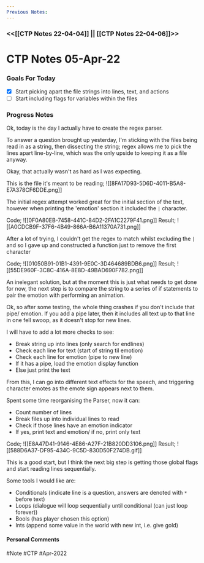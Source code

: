 ```yaml
---
Previous Notes: 
---
```

### <<[[CTP Notes 22-04-04]] || [[CTP Notes 22-04-06]]>> ###


# CTP Notes 05-Apr-22

### Goals For Today
- [x] Start picking apart the file strings into lines, text, and actions
- [ ] Start including flags for variables within the files

### Progress Notes
Ok, today is the day I actually have to create the regex parser.

To answer a question brought up yesterday, I'm sticking with the files being read in as a string, then dissecting the string; regex allows me to pick the lines apart line-by-line, which was the only upside to keeping it as a file anyway.

Okay, that actually wasn't as hard as I was expecting.

This is the file it's meant to be reading;
![[8FA17D93-5D6D-4011-B5A8-E7A378CF6DDE.png]]

The initial regex attempt worked great for the initial section of the text, however when printing the 'emotion' section it included the `|` character.

Code;
![[0F0A80EB-7458-441C-84D2-2FA1C2279F41.png]]
Result;
![[A0CDCB9F-37F6-4B49-866A-B6A11370A731.png]]

After a lot of trying, I couldn't get the regex to match whilst excluding the `|` and so I gave up and constructed a function just to remove the first character

Code;
![[01050B91-01B1-4391-9E0C-3D464689BDB6.png]]
Result;
![[55DE960F-3C8C-416A-8E8D-49BAD690F782.png]]

An inelegant solution, but at the moment this is just what needs to get done for now, the next step is to compare the string to a series of if statements to pair the emotion with performing an animation.

Ok, so after some testing, the whole thing crashes if you don't include that pipe/ emotion. If you add a pipe later, then it includes all text up to that line in one fell swoop, as it doesn't stop for new lines.

I will have to add a lot more checks to see:

- Break string up into lines (only search for endlines)
- Check each line for text (start of string til emotion)
- Check each line for emotion (pipe to new line)
- If it has a pipe, load the emotion display function
- Else just print the text

From this, I can go into different text effects for the speech, and triggering character emotes as the emote sign appears next to them.

Spent some time reorganising the Parser, now it can:
- Count number of lines
- Break files up into individual lines to read
- Check if those lines have an emotion indicator
- If yes, print text and emotion/ if no, print only text

Code;
![[E8A47D41-9146-4E86-A27F-21B820DD3106.png]]
Result;
![[588D6A37-DF95-434C-9C5D-830D50F274DB.gif]]

This is a good start, but I think the next big step is getting those global flags and start reading lines sequentially.

Some tools I would like are:
- Conditionals (indicate line is a question, answers are denoted with `*` before text)
- Loops (dialogue will loop sequentially until conditional (can just loop forever))
- Bools (has player chosen this option)
- Ints (append some value in the world with new int, i.e. give gold)


#### Personal Comments


#Note #CTP #Apr-2022